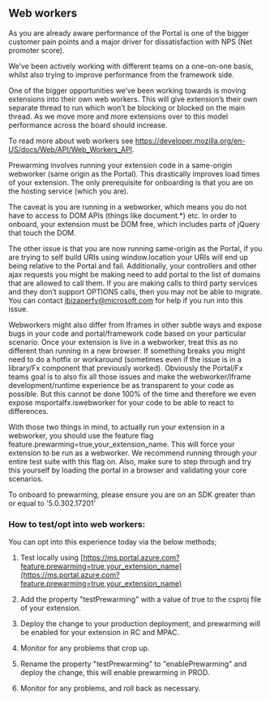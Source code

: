 ## Web workers

As you are already aware performance of the Portal is one of the bigger customer pain points and a major driver for dissatisfaction with NPS (Net promoter score).
 
We’ve been actively working with different teams on a one-on-one basis, whilst also trying to improve performance from the framework side.
 
One of the bigger opportunities we’ve been working towards is moving extensions into their own web workers. This will give extension’s their own separate thread to run which won’t be blocking or blocked on the main thread. As we move more and more extensions over to this model performance across the board should increase.

To read more about web workers see https://developer.mozilla.org/en-US/docs/Web/API/Web_Workers_API.

Prewarming involves running your extension code in a same-origin webworker (same origin as the Portal). This drastically improves load times of your extension. The only prerequisite for onboarding is that you are on the hosting service (which you are).

The caveat is you are running in a webworker, which means you do not have to access to DOM APIs (things like document.*) etc. In order to onboard, your extension must be DOM free, which includes parts of jQuery that touch the DOM.

The other issue is that you are now running same-origin as the Portal, if you are trying to self build URIs using window.location your URIs will end up being relative to the Portal and fail. Additionally, your controllers and other ajax requests you might be making need to add portal to the list of domains that are allowed to call them. If you are making calls to third party services and they don’t support OPTIONS calls, then you may not be able to migrate. You can contact ibizaperfv@microsoft.com for help if you run into this issue.

Webworkers might also differ from Iframes in other subtle ways and expose bugs in your code and portal/framework code based on your particular scenario. Once your extension is live in a webworker, treat this as no different than running in a new browser. If something breaks you might need to do a hotfix or workaround (sometimes even if the issue is in a library/Fx component that previously worked). Obviously the Portal/Fx teams goal is to also fix all those issues and make the webworker/Iframe development/runtime experience be as transparent to your code as possible. But this cannot be done 100% of the time and therefore we even expose msportalfx.iswebworker for your code to be able to react to differences.

With those two things in mind, to actually run your extension in a webworker, you should use the feature flag feature.prewarming=true,your_extension_name. This will force your extension to be run as a webworker. We recommend running through your entire test suite with this flag on. Also, make sure to step through and try this yourself by loading the portal in a browser and validating your core scenarios.

To onboard to prewarming, please ensure you are on an SDK greater than or equal to '5.0.302.17201'

### How to test/opt into web workers: 

You can opt into this experience today via the below methods;
1. Test locally using [https://ms.portal.azure.com?feature.prewarming=true,your_extension_name](https://ms.portal.azure.com?feature.prewarming=true,your_extension_name)

1. Add the property "testPrewarming" with a value of true to the csproj file of your extension.

1. Deploy the change to your production deployment, and prewarming will be enabled for your extension in RC and MPAC.

1. Monitor for any problems that crop up.

1. Rename the property "testPrewarming" to "enablePrewarming" and deploy the change, this will enable prewarming in PROD.

1. Monitor for any problems, and roll back as necessary.